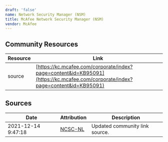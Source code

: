 ```yaml
---
draft: 'false'
name: Network Security Manager (NSM)
title: McAfee Network Security Manager (NSM)
vendor: McAfee
---
```



## Community Resources
| Resource | Link |
| --- | --- |
| source | [https://kc.mcafee.com/corporate/index?page=content&id=KB95091](https://kc.mcafee.com/corporate/index?page=content&id=KB95091) |


## Sources
| Date | Attribution | Description |
| --- | --- | --- |
| 2021-12-14 9:47:18 | [NCSC-NL](https://github.com/NCSC-NL/log4shell/blob/main/software/README.md) | Updated community link source.  |
